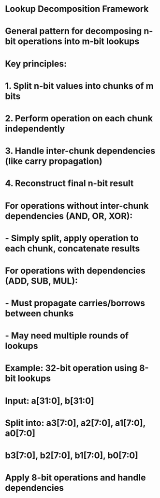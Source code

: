 # Lookup Decomposition Framework
# General pattern for decomposing n-bit operations into m-bit lookups

# Key principles:
# 1. Split n-bit values into chunks of m bits
# 2. Perform operation on each chunk independently
# 3. Handle inter-chunk dependencies (like carry propagation)
# 4. Reconstruct final n-bit result

# For operations without inter-chunk dependencies (AND, OR, XOR):
# - Simply split, apply operation to each chunk, concatenate results

# For operations with dependencies (ADD, SUB, MUL):
# - Must propagate carries/borrows between chunks
# - May need multiple rounds of lookups

# Example: 32-bit operation using 8-bit lookups
# Input: a[31:0], b[31:0]
# Split into: a3[7:0], a2[7:0], a1[7:0], a0[7:0]
#            b3[7:0], b2[7:0], b1[7:0], b0[7:0]
# Apply 8-bit operations and handle dependencies

